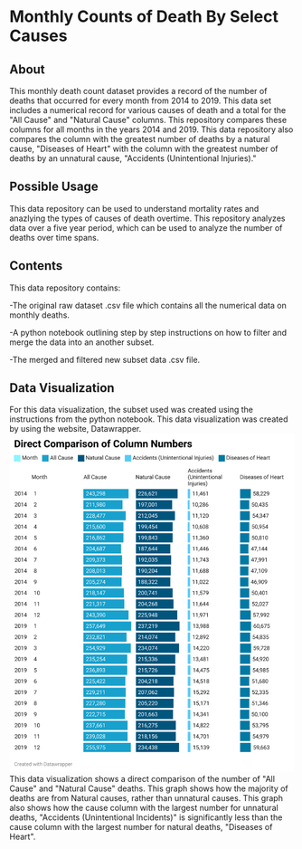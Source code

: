 # Monthly Counts of Death By Select Causes 
## About
This monthly death count dataset provides a record of the number of deaths that occurred for every month from 2014 to 2019. This data set includes a numerical record for various causes of death and a total for the "All Cause" and  "Natural Cause" columns. This repository compares these columns for all months in the years 2014 and 2019. This data repository also compares the column with the greatest number of deaths by a natural cause, "Diseases of Heart" with the column with the greatest number of deaths by an unnatural cause, "Accidents (Unintentional Injuries)."
## Possible Usage
This data repository can be used to understand mortality rates and anazlying the types of causes of death overtime. This repository analyzes data over a five year period, which can be used to analyze the number of deaths over time spans. 
## Contents
This data repository contains:

-The original raw dataset .csv file which contains all the numerical data on monthly deaths.

-A python notebook outlining step by step instructions on how to filter and merge the data into an another subset.

-The merged and filtered new subset data .csv file.
## Data Visualization
For this data visualization, the subset used was created using the instructions from the python notebook. This data visualization was created by using the website, Datawrapper.
![Alt text](https://github.com/deenahab/Monthly-Deaths/blob/main/Data%20Visualization/2SXZq-direct-comparison-of-column-numbers.png)
This data visualization shows a direct comparison of the number of "All Cause" and "Natural Cause" deaths. This graph shows how the majority of deaths are from Natural causes, rather than unnatural causes. This graph also shows how the cause column with the largest number for unnatural deaths, "Accidents (Unintentional Incidents)" is significantly less than the cause column with the largest number for natural deaths, "Diseases of Heart". 

